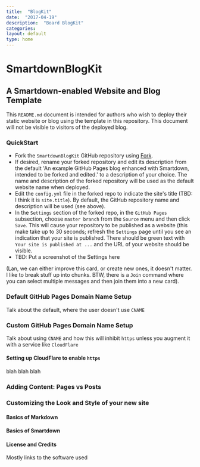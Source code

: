 ```yaml
---
title:  "BlogKit"
date:  "2017-04-19"
description:  "Board BlogKit"
categories:
layout: default
type: home
---
```


# SmartdownBlogKit
## A Smartdown-enabled Website and Blog Template

This `README.md` document is intended for authors who wish to deploy their static website or blog using the template in this repository. This document will not be visible to visitors of the deployed blog.


### QuickStart

- Fork the `SmartdownBlogKit` GitHub repository using [Fork](https://github.com/DoctorBud/SmartdownBlogStarter#fork-destination-box).
- If desired, rename your forked repository and edit its description from the default 'An example GitHub Pages blog enhanced with Smartdown, intended to be forked and edited.' to a description of your choice. The name and description of the forked repository will be used as the default website name when deployed.
- Edit the `config.yml` file in the forked repo to indicate the site's title (TBD: I think it is `site.title`). By default, the GitHub repository name and description will be used (see above).
- In the `Settings` section of the forked repo, in the `GitHub Pages` subsection, choose `master branch` from the `Source` menu and then click `Save`. This will cause your repository to be published as a website (this make take up to 30 seconds; refresh the `Settings` page until you see an indication that your site is published. There should be green text with `Your site is published at ...` and the URL of your website should be visible.
 - TBD: Put a screenshot of the Settings here

(Lan, we can either improve this card, or create new ones, it doesn't matter. I like to break stuff up into chunks. BTW, there is a `Join` command where you can select multiple messages and then join them into a new card).




### Default GitHub Pages Domain Name Setup

Talk about the default, where the user doesn't use `CNAME`






### Custom GitHub Pages Domain Name Setup

Talk about using `CNAME` and how this will inhibit `https` unless you augment it with a service like `CloudFlare`

#### Setting up CloudFlare to enable `https`

blah blah blah







### Adding Content: Pages vs Posts




### Customizing the Look and Style of your new site



#### Basics of Markdown




#### Basics of Smartdown




#### License and Credits

Mostly links to the software used



